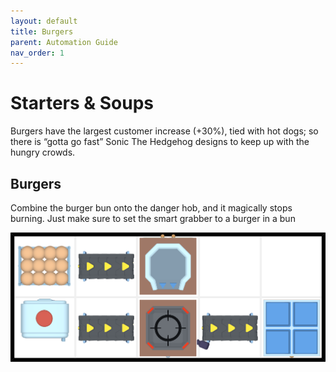 ```yaml
---
layout: default
title: Burgers
parent: Automation Guide
nav_order: 1
---
```


# Starters & Soups

Burgers have the largest customer increase (+30%), tied with hot dogs; so there is “gotta go fast” Sonic The Hedgehog designs to keep up with the hungry crowds.

## Burgers

Combine the burger bun onto the danger hob, and it magically stops burning. Just make sure to set the smart grabber to a burger in a bun

![foo](</assets/images/mains/burgers/burgers.png>)
